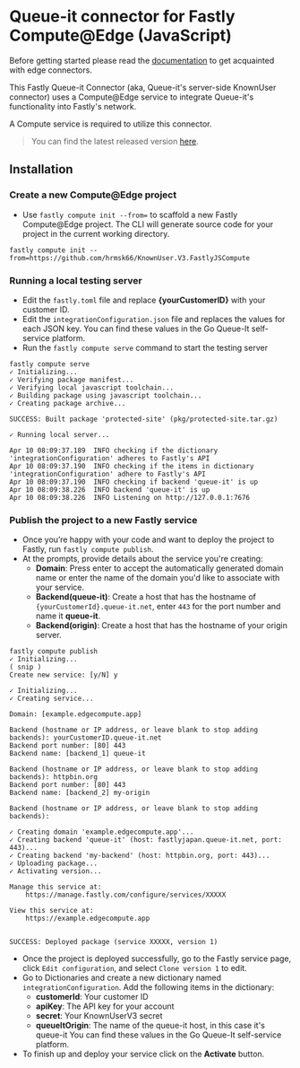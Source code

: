 # Queue-it connector for Fastly Compute@Edge (JavaScript)

Before getting started please read the [documentation](https://github.com/queueit/Documentation/tree/main/edge-connectors) to get acquainted with edge connectors.

This Fastly Queue-it Connector (aka, Queue-it's server-side KnownUser connector) uses a Compute@Edge service to
integrate Queue-it's functionality into Fastly's network.

A Compute service is required to utilize this connector.

> You can find the latest released version [here](https://github.com/hrmsk66/KnownUser.V3.FastlyJSCompute/releases/latest).

## Installation

### Create a new Compute@Edge project

- Use `fastly compute init --from=` to scaffold a new Fastly Compute@Edge project. The CLI will generate source code for your project in the current working directory.

```
fastly compute init --from=https://github.com/hrmsk66/KnownUser.V3.FastlyJSCompute
```

### Running a local testing server

- Edit the `fastly.toml` file and replace **{yourCustomerID}** with your customer ID.
- Edit the `integrationConfiguration.json` file and replaces the values for each JSON key. You can find these values in the Go Queue-It self-service platform.
- Run the `fastly compute serve` command to start the testing server

```
fastly compute serve
✓ Initializing...
✓ Verifying package manifest...
✓ Verifying local javascript toolchain...
✓ Building package using javascript toolchain...
✓ Creating package archive...

SUCCESS: Built package 'protected-site' (pkg/protected-site.tar.gz)

✓ Running local server...

Apr 10 08:09:37.189  INFO checking if the dictionary 'integrationConfiguration' adheres to Fastly's API
Apr 10 08:09:37.190  INFO checking if the items in dictionary 'integrationConfiguration' adhere to Fastly's API
Apr 10 08:09:37.190  INFO checking if backend 'queue-it' is up
Apr 10 08:09:38.226  INFO backend 'queue-it' is up
Apr 10 08:09:38.226  INFO Listening on http://127.0.0.1:7676
```

### Publish the project to a new Fastly service

- Once you’re happy with your code and want to deploy the project to Fastly, run `fastly compute publish`.
- At the prompts, provide details about the service you're creating:
  - **Domain**: Press enter to accept the automatically generated domain name or enter the name of the domain you'd like to associate with your service.
  - **Backend(queue-it)**: Create a host that has the hostname of `{yourCustomerId}.queue-it.net`, enter `443` for the port number and name it **queue-it**.
  - **Backend(origin)**: Create a host that has the hostname of your origin server.

```
fastly compute publish
✓ Initializing...
( snip )
Create new service: [y/N] y

✓ Initializing...
✓ Creating service...

Domain: [example.edgecompute.app]

Backend (hostname or IP address, or leave blank to stop adding backends): yourCustomerID.queue-it.net
Backend port number: [80] 443
Backend name: [backend_1] queue-it

Backend (hostname or IP address, or leave blank to stop adding backends): httpbin.org
Backend port number: [80] 443
Backend name: [backend_2] my-origin

Backend (hostname or IP address, or leave blank to stop adding backends):

✓ Creating domain 'example.edgecompute.app'...
✓ Creating backend 'queue-it' (host: fastlyjapan.queue-it.net, port: 443)...
✓ Creating backend 'my-backend' (host: httpbin.org, port: 443)...
✓ Uploading package...
✓ Activating version...

Manage this service at:
	https://manage.fastly.com/configure/services/XXXXX

View this service at:
	https://example.edgecompute.app


SUCCESS: Deployed package (service XXXXX, version 1)
```

- Once the project is deployed successfully, go to the Fastly service page, click `Edit configuration`, and select `Clone version 1` to edit.
- Go to Dictionaries and create a new dictionary named `integrationConfiguration`. Add the following items in the dictionary:
  - **customerId**: Your customer ID
  - **apiKey**: The API key for your account
  - **secret**: Your KnownUserV3 secret
  - **queueItOrigin**: The name of the queue-it host, in this case it's queue-it
    You can find these values in the Go Queue-It self-service platform.
- To finish up and deploy your service click on the **Activate** button.
